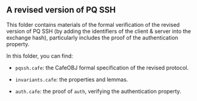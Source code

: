 ## A revised version of PQ SSH

This folder contains materials of the formal verification of the revised version of PQ SSH (by adding the identifiers of the client & server into the exchange hash), particularly includes the proof of the authentication property.

In this folder, you can find:

- `pqssh.cafe`: the CafeOBJ formal specification of the revised protocol.

- `invariants.cafe`: the properties and lemmas.

- `auth.cafe`: the proof of `auth`, verifying the authentication property.